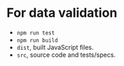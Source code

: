 # For data validation

- `npm run test`
- `npm run build`
- `dist`,  built JavaScript files.
- `src`, source code and tests/specs.
